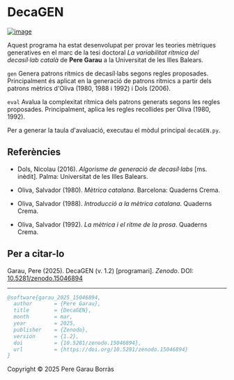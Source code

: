 # DecaGEN
[![image](https://github.com/user-attachments/assets/2ca2dbc4-449a-401a-9757-c348eccf3d83)](https://doi.org/10.5281/zenodo.15046894)


Aquest programa ha estat desenvolupat per provar les teories mètriques generatives en el marc de la tesi doctoral _La variabilitat rítmica del decasíl·lab català_ de **Pere Garau** a la Universitat de les Illes Balears.

``gen`` Genera patrons rítmics de decasíl·labs segons regles proposades. Principalment és aplicat en la generació de patrons rítmics a partir dels patrons mètrics d'Oliva (1980, 1988 i 1992) i Dols (2006).

``eval`` Avalua la complexitat rítmica dels patrons generats segons les regles proposades. Principalment, aplica les regles recollides per Oliva (1980, 1992).

Per a generar la taula d'avaluació, executau el mòdul principal ``decaGEN.py``.


## Referències
- Dols, Nicolau (2016). _Algorisme de generació de decasíl·labs_ [ms. inèdit]. Palma: Universitat de les Illes Balears.

- Oliva, Salvador (1980). _Mètrica catalana_. Barcelona: Quaderns Crema.

- Oliva, Salvador (1988). _Introducció a la mètrica catalana_. Quaderns Crema.

- Oliva, Salvador (1992). _La mètrica i el ritme de la prosa_. Quaderns Crema.

## Per a citar-lo
Garau, Pere (2025). DecaGEN (v. 1.2) [programari]. _Zenodo_. DOI: [10.5281/zenodo.15046894](https://doi.org/10.5281/zenodo.15046894)

---

```bibtex
@software{garau_2025_15046894,
  author       = {Pere Garau},
  title        = {DecaGEN},
  month        = mar,
  year         = 2025,
  publisher    = {Zenodo},
  version      = {1.2},
  doi          = {10.5281/zenodo.15046894},
  url          = {https://doi.org/10.5281/zenodo.15046894}
}
```

Copyright © 2025 Pere Garau Borràs
